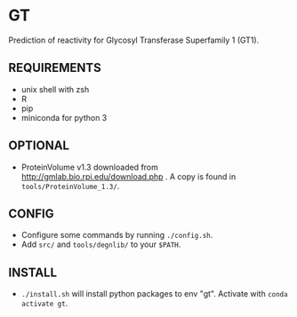 # GT
Prediction of reactivity for Glycosyl Transferase Superfamily 1 (GT1).

## REQUIREMENTS
- unix shell with zsh
- R
- pip
- miniconda for python 3

## OPTIONAL
- ProteinVolume v1.3 downloaded from http://gmlab.bio.rpi.edu/download.php . A copy is found in `tools/ProteinVolume_1.3/`.

## CONFIG
- Configure some commands by running `./config.sh`.
- Add `src/` and `tools/degnlib/` to your `$PATH`.

## INSTALL
- `./install.sh` will install python packages to env "gt". Activate with `conda activate gt`.
